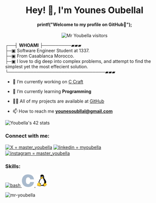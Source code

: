<h1 align="center">Hey! 👋, I'm Younes Oubellal</h1>
<h4 align="center">printf("Welcome to my profile on GitHub👾");</h4>

<p align="center">
	<img alt="Mr Youbella visitors" src="https://komarev.com/ghpvc/?username=mr-youbella&color=8c36db&style=flat&label=visitors" />

┌──┤ **WHOAMI** ├─────────▰▰▰</br>
├─▣ Software Engineer Student at 1337.</br>
├─▣ From Casablanca Morocco.</br>
├─▣ I love to dig deep into complex problems, and attempt to find the simplest yet the most effecient solution.</br>
└───────────────────────────────▰▰▰</br>

- 🔭 I’m currently working on [C Craft](https://github.com/mr-youbella/C_Craft)

- 🌱 I’m currently learning **Programming**

- 👨‍💻 All of my projects are available at [GitHub](https://github.com/mr-youbella)

- 📫 How to reach me **younesoubllal@gmail.com**

![Youbella's 42 stats](https://badge.mediaplus.ma/black/Youbella)
<h3 align="left">Connect with me:</h3>
<p align="left">
<a href="https://x.com/master_youbella" target="blank"><img align="center" src="https://raw.githubusercontent.com/rahuldkjain/github-profile-readme-generator/master/src/images/icons/Social/twitter.svg" alt="X = master_youbella" height="30" width="40" /></a>
<a href="https://www.linkedin.com/in/myoubella/"><img align="center" src="https://raw.githubusercontent.com/rahuldkjain/github-profile-readme-generator/master/src/images/icons/Social/linked-in-alt.svg" alt="linkedin = myoubella" height="30" width="40" /></a>
<a href="https://www.instagram.com/master_youbella/" target="blank"><img align="center" src="https://raw.githubusercontent.com/rahuldkjain/github-profile-readme-generator/master/src/images/icons/Social/instagram.svg" alt="instagram = master_youbella" height="30" width="40" /></a>
</p>

<h3 align="left">Skills:</h3>
<p align="left"> 
	<a href="https://www.gnu.org/software/bash/" target="_blank" rel="Bash"> <img src="https://automatedprogrammer.sh/wp-content/uploads/2018/05/cropped-bash-150x150.png" alt="bash" width="40" height="40"/> </a> 
	<a href="https://www.cprogramming.com/" target="_blank" rel="C"> <img src="https://raw.githubusercontent.com/devicons/devicon/master/icons/c/c-original.svg" alt="c" width="40" height="40"/> </a> 
	<a href="https://www.linux.org/" target="_blank" rel="Linux"> <img src="https://raw.githubusercontent.com/devicons/devicon/master/icons/linux/linux-original.svg" alt="linux" width="40" height="40"/> </a> 

<p><img align="left" src="https://github-readme-stats.vercel.app/api/top-langs?username=mr-youbella&show_icons=true&locale=en&layout=compact&theme=radical" alt="mr-youbella" /></p>

